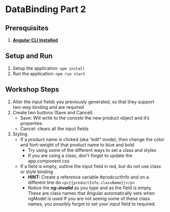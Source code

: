 # DataBinding Part 2

## Prerequisites
1. **[Angular CLI Installed](https://github.com/angular/angular-cli#installation)**

## Setup and Run	
1. Setup the application: `npm install`
1. Run the application: `npm run start`

## Workshop Steps
1. Alter the input fields you previously generated, so that they support two-way binding and are required
1. Create two buttons (Save and Cancel)
	* Save: Will write to the console the new product object and it’s properties. 
	* Cancel: clears all the input fields
1. Styling
	* If a product name is clicked (aka “edit” mode), then change the color and font-weight of that product name to blue and bold
		* Try using some of the different ways to set a class and styles
		* If you are using a class, don't forget to update the app.component.css
	* If a field is empty, outline the input field in red, but do not use class or style binding
		* **HINT:** Create a reference variable #prodcuctInfo and on a different line do `<p>{{productInfo.className}}</p>`
		* Notice the **_ng-invalid_** as you type and as the field is empty. These are class names that Angular automatically sets when ngModel is used
				If you are not seeing some of these class names, you possibly forgot to set your input field to required.
